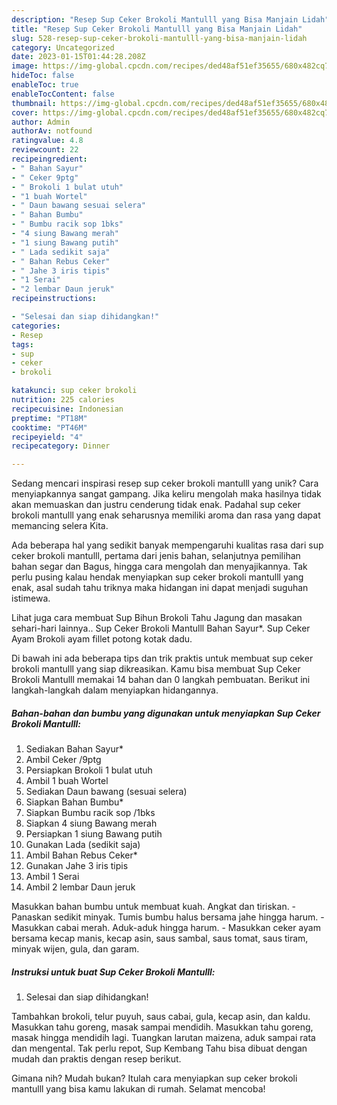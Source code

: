 ```yaml
---
description: "Resep Sup Ceker Brokoli Mantulll yang Bisa Manjain Lidah"
title: "Resep Sup Ceker Brokoli Mantulll yang Bisa Manjain Lidah"
slug: 528-resep-sup-ceker-brokoli-mantulll-yang-bisa-manjain-lidah
category: Uncategorized
date: 2023-01-15T01:44:28.208Z
image: https://img-global.cpcdn.com/recipes/ded48af51ef35655/680x482cq70/sup-ceker-brokoli-mantulll-foto-resep-utama.jpg
hideToc: false
enableToc: true
enableTocContent: false
thumbnail: https://img-global.cpcdn.com/recipes/ded48af51ef35655/680x482cq70/sup-ceker-brokoli-mantulll-foto-resep-utama.jpg
cover: https://img-global.cpcdn.com/recipes/ded48af51ef35655/680x482cq70/sup-ceker-brokoli-mantulll-foto-resep-utama.jpg
author: Admin
authorAv: notfound
ratingvalue: 4.8
reviewcount: 22
recipeingredient:
- " Bahan Sayur"
- " Ceker 9ptg"
- " Brokoli 1 bulat utuh"
- "1 buah Wortel"
- " Daun bawang sesuai selera"
- " Bahan Bumbu"
- " Bumbu racik sop 1bks"
- "4 siung Bawang merah"
- "1 siung Bawang putih"
- " Lada sedikit saja"
- " Bahan Rebus Ceker"
- " Jahe 3 iris tipis"
- "1 Serai"
- "2 lembar Daun jeruk"
recipeinstructions:

- "Selesai dan siap dihidangkan!"
categories:
- Resep
tags:
- sup
- ceker
- brokoli

katakunci: sup ceker brokoli 
nutrition: 225 calories
recipecuisine: Indonesian
preptime: "PT18M"
cooktime: "PT46M"
recipeyield: "4"
recipecategory: Dinner

---
```





Sedang mencari inspirasi resep sup ceker brokoli mantulll yang unik? Cara menyiapkannya sangat gampang. Jika keliru mengolah maka hasilnya tidak akan memuaskan dan justru cenderung tidak enak. Padahal sup ceker brokoli mantulll yang enak seharusnya memiliki aroma dan rasa yang dapat memancing selera Kita.





Ada beberapa hal yang sedikit banyak mempengaruhi kualitas rasa dari sup ceker brokoli mantulll, pertama dari jenis bahan, selanjutnya pemilihan bahan segar dan Bagus, hingga cara mengolah dan menyajikannya. Tak perlu pusing kalau hendak menyiapkan sup ceker brokoli mantulll yang enak,      asal sudah tahu triknya maka hidangan ini dapat menjadi suguhan istimewa.














Lihat juga cara membuat Sup Bihun Brokoli Tahu Jagung dan masakan sehari-hari lainnya.. Sup Ceker Brokoli Mantulll Bahan Sayur*. Sup Ceker Ayam Brokoli ayam fillet potong kotak dadu.






Di bawah ini ada beberapa tips dan trik praktis untuk membuat sup ceker brokoli mantulll yang siap dikreasikan. Kamu bisa membuat Sup Ceker Brokoli Mantulll memakai 14 bahan dan 0 langkah pembuatan. Berikut ini langkah-langkah dalam menyiapkan hidangannya.

<!--inarticleads1-->

##### Bahan-bahan dan bumbu yang digunakan untuk menyiapkan Sup Ceker Brokoli Mantulll:

1. Sediakan  Bahan Sayur*
1. Ambil  Ceker /9ptg
1. Persiapkan  Brokoli 1 bulat utuh
1. Ambil 1 buah Wortel
1. Sediakan  Daun bawang (sesuai selera)
1. Siapkan  Bahan Bumbu*
1. Siapkan  Bumbu racik sop /1bks
1. Siapkan 4 siung Bawang merah
1. Persiapkan 1 siung Bawang putih
1. Gunakan  Lada (sedikit saja)
1. Ambil  Bahan Rebus Ceker*
1. Gunakan  Jahe 3 iris tipis
1. Ambil 1 Serai
1. Ambil 2 lembar Daun jeruk


Masukkan bahan bumbu untuk membuat kuah. Angkat dan tiriskan. - Panaskan sedikit minyak. Tumis bumbu halus bersama jahe hingga harum. - Masukkan cabai merah. Aduk-aduk hingga harum. - Masukkan ceker ayam bersama kecap manis, kecap asin, saus sambal, saus tomat, saus tiram, minyak wijen, gula, dan garam. 

<!--inarticleads2-->

##### Instruksi untuk buat Sup Ceker Brokoli Mantulll:


1. Selesai dan siap dihidangkan!

Tambahkan brokoli, telur puyuh, saus cabai, gula, kecap asin, dan kaldu. Masukkan tahu goreng, masak sampai mendidih. Masukkan tahu goreng, masak hingga mendidih lagi. Tuangkan larutan maizena, aduk sampai rata dan mengental. Tak perlu repot, Sup Kembang Tahu bisa dibuat dengan mudah dan praktis dengan resep berikut. 

Gimana nih? Mudah bukan? Itulah cara menyiapkan sup ceker brokoli mantulll yang bisa kamu lakukan di rumah. Selamat mencoba!
